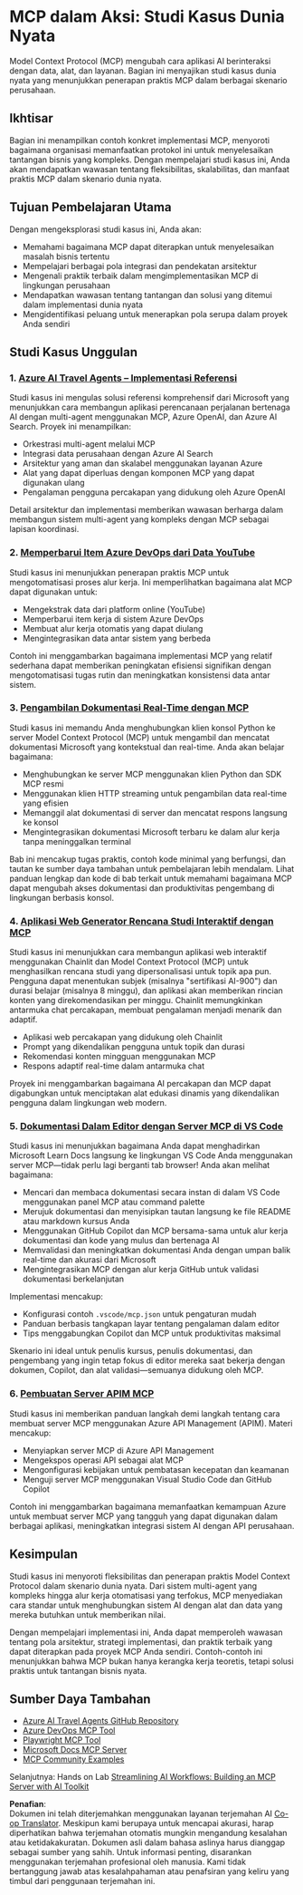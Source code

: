 <!--
CO_OP_TRANSLATOR_METADATA:
{
  "original_hash": "873741da08dd6537858d5e14c3a386e1",
  "translation_date": "2025-07-14T05:49:04+00:00",
  "source_file": "09-CaseStudy/README.md",
  "language_code": "id"
}
-->
# MCP dalam Aksi: Studi Kasus Dunia Nyata

Model Context Protocol (MCP) mengubah cara aplikasi AI berinteraksi dengan data, alat, dan layanan. Bagian ini menyajikan studi kasus dunia nyata yang menunjukkan penerapan praktis MCP dalam berbagai skenario perusahaan.

## Ikhtisar

Bagian ini menampilkan contoh konkret implementasi MCP, menyoroti bagaimana organisasi memanfaatkan protokol ini untuk menyelesaikan tantangan bisnis yang kompleks. Dengan mempelajari studi kasus ini, Anda akan mendapatkan wawasan tentang fleksibilitas, skalabilitas, dan manfaat praktis MCP dalam skenario dunia nyata.

## Tujuan Pembelajaran Utama

Dengan mengeksplorasi studi kasus ini, Anda akan:

- Memahami bagaimana MCP dapat diterapkan untuk menyelesaikan masalah bisnis tertentu
- Mempelajari berbagai pola integrasi dan pendekatan arsitektur
- Mengenali praktik terbaik dalam mengimplementasikan MCP di lingkungan perusahaan
- Mendapatkan wawasan tentang tantangan dan solusi yang ditemui dalam implementasi dunia nyata
- Mengidentifikasi peluang untuk menerapkan pola serupa dalam proyek Anda sendiri

## Studi Kasus Unggulan

### 1. [Azure AI Travel Agents – Implementasi Referensi](./travelagentsample.md)

Studi kasus ini mengulas solusi referensi komprehensif dari Microsoft yang menunjukkan cara membangun aplikasi perencanaan perjalanan bertenaga AI dengan multi-agent menggunakan MCP, Azure OpenAI, dan Azure AI Search. Proyek ini menampilkan:

- Orkestrasi multi-agent melalui MCP
- Integrasi data perusahaan dengan Azure AI Search
- Arsitektur yang aman dan skalabel menggunakan layanan Azure
- Alat yang dapat diperluas dengan komponen MCP yang dapat digunakan ulang
- Pengalaman pengguna percakapan yang didukung oleh Azure OpenAI

Detail arsitektur dan implementasi memberikan wawasan berharga dalam membangun sistem multi-agent yang kompleks dengan MCP sebagai lapisan koordinasi.

### 2. [Memperbarui Item Azure DevOps dari Data YouTube](./UpdateADOItemsFromYT.md)

Studi kasus ini menunjukkan penerapan praktis MCP untuk mengotomatisasi proses alur kerja. Ini memperlihatkan bagaimana alat MCP dapat digunakan untuk:

- Mengekstrak data dari platform online (YouTube)
- Memperbarui item kerja di sistem Azure DevOps
- Membuat alur kerja otomatis yang dapat diulang
- Mengintegrasikan data antar sistem yang berbeda

Contoh ini menggambarkan bagaimana implementasi MCP yang relatif sederhana dapat memberikan peningkatan efisiensi signifikan dengan mengotomatisasi tugas rutin dan meningkatkan konsistensi data antar sistem.

### 3. [Pengambilan Dokumentasi Real-Time dengan MCP](./docs-mcp/README.md)

Studi kasus ini memandu Anda menghubungkan klien konsol Python ke server Model Context Protocol (MCP) untuk mengambil dan mencatat dokumentasi Microsoft yang kontekstual dan real-time. Anda akan belajar bagaimana:

- Menghubungkan ke server MCP menggunakan klien Python dan SDK MCP resmi
- Menggunakan klien HTTP streaming untuk pengambilan data real-time yang efisien
- Memanggil alat dokumentasi di server dan mencatat respons langsung ke konsol
- Mengintegrasikan dokumentasi Microsoft terbaru ke dalam alur kerja tanpa meninggalkan terminal

Bab ini mencakup tugas praktis, contoh kode minimal yang berfungsi, dan tautan ke sumber daya tambahan untuk pembelajaran lebih mendalam. Lihat panduan lengkap dan kode di bab terkait untuk memahami bagaimana MCP dapat mengubah akses dokumentasi dan produktivitas pengembang di lingkungan berbasis konsol.

### 4. [Aplikasi Web Generator Rencana Studi Interaktif dengan MCP](./docs-mcp/README.md)

Studi kasus ini menunjukkan cara membangun aplikasi web interaktif menggunakan Chainlit dan Model Context Protocol (MCP) untuk menghasilkan rencana studi yang dipersonalisasi untuk topik apa pun. Pengguna dapat menentukan subjek (misalnya "sertifikasi AI-900") dan durasi belajar (misalnya 8 minggu), dan aplikasi akan memberikan rincian konten yang direkomendasikan per minggu. Chainlit memungkinkan antarmuka chat percakapan, membuat pengalaman menjadi menarik dan adaptif.

- Aplikasi web percakapan yang didukung oleh Chainlit
- Prompt yang dikendalikan pengguna untuk topik dan durasi
- Rekomendasi konten mingguan menggunakan MCP
- Respons adaptif real-time dalam antarmuka chat

Proyek ini menggambarkan bagaimana AI percakapan dan MCP dapat digabungkan untuk menciptakan alat edukasi dinamis yang dikendalikan pengguna dalam lingkungan web modern.

### 5. [Dokumentasi Dalam Editor dengan Server MCP di VS Code](./docs-mcp/README.md)

Studi kasus ini menunjukkan bagaimana Anda dapat menghadirkan Microsoft Learn Docs langsung ke lingkungan VS Code Anda menggunakan server MCP—tidak perlu lagi berganti tab browser! Anda akan melihat bagaimana:

- Mencari dan membaca dokumentasi secara instan di dalam VS Code menggunakan panel MCP atau command palette
- Merujuk dokumentasi dan menyisipkan tautan langsung ke file README atau markdown kursus Anda
- Menggunakan GitHub Copilot dan MCP bersama-sama untuk alur kerja dokumentasi dan kode yang mulus dan bertenaga AI
- Memvalidasi dan meningkatkan dokumentasi Anda dengan umpan balik real-time dan akurasi dari Microsoft
- Mengintegrasikan MCP dengan alur kerja GitHub untuk validasi dokumentasi berkelanjutan

Implementasi mencakup:
- Konfigurasi contoh `.vscode/mcp.json` untuk pengaturan mudah
- Panduan berbasis tangkapan layar tentang pengalaman dalam editor
- Tips menggabungkan Copilot dan MCP untuk produktivitas maksimal

Skenario ini ideal untuk penulis kursus, penulis dokumentasi, dan pengembang yang ingin tetap fokus di editor mereka saat bekerja dengan dokumen, Copilot, dan alat validasi—semuanya didukung oleh MCP.

### 6. [Pembuatan Server APIM MCP](./apimsample.md)

Studi kasus ini memberikan panduan langkah demi langkah tentang cara membuat server MCP menggunakan Azure API Management (APIM). Materi mencakup:
- Menyiapkan server MCP di Azure API Management
- Mengekspos operasi API sebagai alat MCP
- Mengonfigurasi kebijakan untuk pembatasan kecepatan dan keamanan
- Menguji server MCP menggunakan Visual Studio Code dan GitHub Copilot

Contoh ini menggambarkan bagaimana memanfaatkan kemampuan Azure untuk membuat server MCP yang tangguh yang dapat digunakan dalam berbagai aplikasi, meningkatkan integrasi sistem AI dengan API perusahaan.

## Kesimpulan

Studi kasus ini menyoroti fleksibilitas dan penerapan praktis Model Context Protocol dalam skenario dunia nyata. Dari sistem multi-agent yang kompleks hingga alur kerja otomatisasi yang terfokus, MCP menyediakan cara standar untuk menghubungkan sistem AI dengan alat dan data yang mereka butuhkan untuk memberikan nilai.

Dengan mempelajari implementasi ini, Anda dapat memperoleh wawasan tentang pola arsitektur, strategi implementasi, dan praktik terbaik yang dapat diterapkan pada proyek MCP Anda sendiri. Contoh-contoh ini menunjukkan bahwa MCP bukan hanya kerangka kerja teoretis, tetapi solusi praktis untuk tantangan bisnis nyata.

## Sumber Daya Tambahan

- [Azure AI Travel Agents GitHub Repository](https://github.com/Azure-Samples/azure-ai-travel-agents)
- [Azure DevOps MCP Tool](https://github.com/microsoft/azure-devops-mcp)
- [Playwright MCP Tool](https://github.com/microsoft/playwright-mcp)
- [Microsoft Docs MCP Server](https://github.com/MicrosoftDocs/mcp)
- [MCP Community Examples](https://github.com/microsoft/mcp)

Selanjutnya: Hands on Lab [Streamlining AI Workflows: Building an MCP Server with AI Toolkit](../10-StreamliningAIWorkflowsBuildingAnMCPServerWithAIToolkit/README.md)

**Penafian**:  
Dokumen ini telah diterjemahkan menggunakan layanan terjemahan AI [Co-op Translator](https://github.com/Azure/co-op-translator). Meskipun kami berupaya untuk mencapai akurasi, harap diperhatikan bahwa terjemahan otomatis mungkin mengandung kesalahan atau ketidakakuratan. Dokumen asli dalam bahasa aslinya harus dianggap sebagai sumber yang sahih. Untuk informasi penting, disarankan menggunakan terjemahan profesional oleh manusia. Kami tidak bertanggung jawab atas kesalahpahaman atau penafsiran yang keliru yang timbul dari penggunaan terjemahan ini.